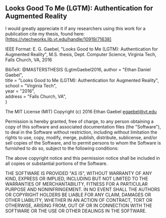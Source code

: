 Looks Good To Me (LGTM): Authentication for Augmented Reality
-------------------------------------------------------------

I would greatly appreciate it if any researchers using this work for a publication cite my thesis, found here: [https://vtechworks.lib.vt.edu/handle/10919/71638]

IEEE Format:
E. G. Gaebel, "Looks Good to Me (LGTM): Authentication for Augmented Reality", M.S. thesis, Dept. Computer Science, Virginia Tech, Falls Church, VA, 2016

BibTeX:
@MASTERSTHESIS {LgtmGaebel2016,
    author  = "Ethan Daniel Gaebel",  
    title   = "Looks Good to Me (LGTM): Authentication for Augmented Reality",  
    school  = "Virginia Tech",  
    year    = "2016",  
    address = "Falls Church, VA",  
}


The MIT License (MIT)
Copyright (c) 2016 Ethan Gaebel <egaebel@vt.edu>

Permission is hereby granted, free of charge, to any person obtaining a 
copy of this software and associated documentation files (the "Software"), 
to deal in the Software without restriction, including without limitation 
the rights to use, copy, modify, merge, publish, distribute, sublicense, 
and/or sell copies of the Software, and to permit persons to whom the 
Software is furnished to do so, subject to the following conditions:

The above copyright notice and this permission notice shall be included 
in all copies or substantial portions of the Software.

THE SOFTWARE IS PROVIDED "AS IS", WITHOUT WARRANTY OF ANY KIND, EXPRESS 
OR IMPLIED, INCLUDING BUT NOT LIMITED TO THE WARRANTIES OF MERCHANTABILITY, 
FITNESS FOR A PARTICULAR PURPOSE AND NONINFRINGEMENT. IN NO EVENT SHALL THE 
AUTHORS OR COPYRIGHT HOLDERS BE LIABLE FOR ANY CLAIM, DAMAGES OR OTHER 
LIABILITY, WHETHER IN AN ACTION OF CONTRACT, TORT OR OTHERWISE, ARISING 
FROM, OUT OF OR IN CONNECTION WITH THE SOFTWARE OR THE USE OR OTHER 
DEALINGS IN THE SOFTWARE.
